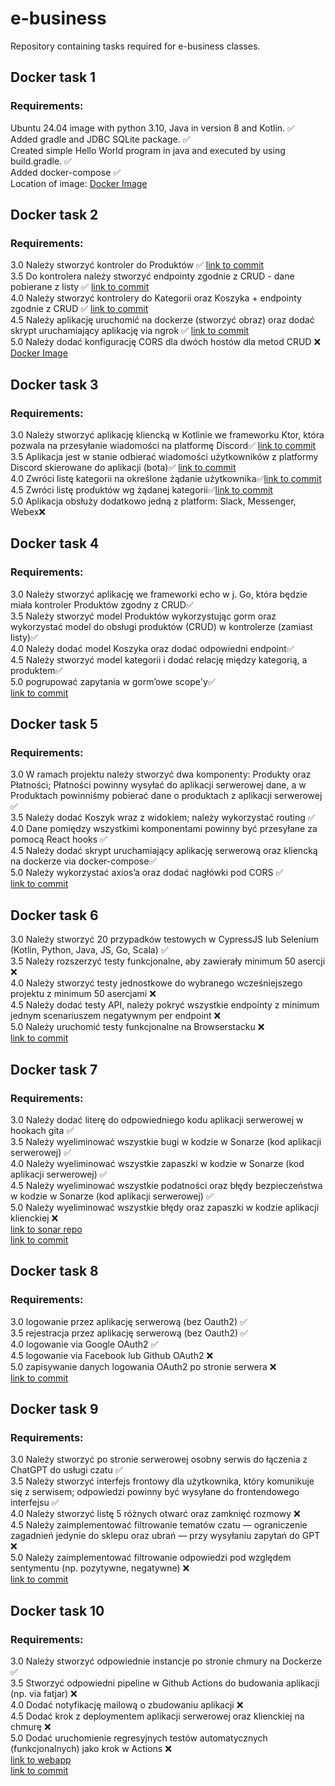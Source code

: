# e-business
Repository containing tasks required for e-business classes.

## Docker task 1
### Requirements:
Ubuntu 24.04 image with python 3.10, Java in version 8 and Kotlin. ✅<br/>
Added gradle and JDBC SQLite package. ✅<br/>
Created simple Hello World program in java and executed by using build.gradle. ✅<br/>
Added docker-compose ✅<br/>
Location of image:
[Docker Image](https://hub.docker.com/r/pandoraproject/e-business)<br/>

## Docker task 2
### Requirements:
3.0 Należy stworzyć kontroler do Produktów ✅ [link to commit](https://github.com/Pandora-Project/e-business/commit/b2e689bfa148baeec9d0ac839a2044a31f4cc10c) <br/>
3.5 Do kontrolera należy stworzyć endpointy zgodnie z CRUD - dane
pobierane z listy ✅ [link to commit](https://github.com/Pandora-Project/e-business/commit/b2e689bfa148baeec9d0ac839a2044a31f4cc10c) <br/>
4.0 Należy stworzyć kontrolery do Kategorii oraz Koszyka + endpointy
zgodnie z CRUD ✅ [link to commit](https://github.com/Pandora-Project/e-business/commit/7adf1ef989288b8467f8a8da594271885ac96637) <br/>
4.5 Należy aplikację uruchomić na dockerze (stworzyć obraz) oraz dodać
skrypt uruchamiający aplikację via ngrok ✅ [link to commit](https://github.com/Pandora-Project/e-business/commit/5d82f2fbd6d1fff34bf37f5d9f91923b71864b31) <br/>
5.0 Należy dodać konfigurację CORS dla dwóch hostów dla metod CRUD ❌ <br/>
[Docker Image](https://hub.docker.com/repository/docker/pandoraproject/scala-crud/general)<br/>

## Docker task 3
### Requirements:
3.0 Należy stworzyć aplikację kliencką w Kotlinie we frameworku Ktor,
która pozwala na przesyłanie wiadomości na platformę Discord✅ [link to commit](https://github.com/Pandora-Project/e-business/commit/fbac22d4dfe92683b1e6492eeb34c475aab864c4)<br/>
3.5 Aplikacja jest w stanie odbierać wiadomości użytkowników z
platformy Discord skierowane do aplikacji (bota)✅ [link to commit](https://github.com/Pandora-Project/e-business/commit/fbac22d4dfe92683b1e6492eeb34c475aab864c4)<br/>
4.0 Zwróci listę kategorii na określone żądanie użytkownika✅[link to commit](https://github.com/Pandora-Project/e-business/commit/6a42513d11c85a82ab87c34f2c1183093602a380)<br/>
4.5 Zwróci listę produktów wg żądanej kategorii✅[link to commit](https://github.com/Pandora-Project/e-business/commit/6a42513d11c85a82ab87c34f2c1183093602a380)<br/>
5.0 Aplikacja obsłuży dodatkowo jedną z platform: Slack, Messenger,<br/>
Webex❌<br/>

## Docker task 4
### Requirements:
3.0 Należy stworzyć aplikację we frameworki echo w j. Go, która będzie
miała kontroler Produktów zgodny z CRUD✅<br/>
3.5 Należy stworzyć model Produktów wykorzystując gorm oraz
wykorzystać model do obsługi produktów (CRUD) w kontrolerze (zamiast
listy)✅<br/>
4.0 Należy dodać model Koszyka oraz dodać odpowiedni endpoint✅<br/>
4.5 Należy stworzyć model kategorii i dodać relację między kategorią,
a produktem✅<br/>
5.0 pogrupować zapytania w gorm’owe scope'y✅<br/>
[link to commit](https://github.com/Pandora-Project/e-business/commit/36cc40a43fb0875538727a74edd681f858cf850d)

## Docker task 5
### Requirements:
3.0 W ramach projektu należy stworzyć dwa komponenty: Produkty oraz
Płatności; Płatności powinny wysyłać do aplikacji serwerowej dane, a w
Produktach powinniśmy pobierać dane o produktach z aplikacji
serwerowej ✅<br/>
3.5 Należy dodać Koszyk wraz z widokiem; należy wykorzystać routing ✅<br/>
4.0 Dane pomiędzy wszystkimi komponentami powinny być przesyłane za
pomocą React hooks ✅<br/>
4.5 Należy dodać skrypt uruchamiający aplikację serwerową oraz
kliencką na dockerze via docker-compose✅<br/>
5.0 Należy wykorzystać axios’a oraz dodać nagłówki pod CORS ✅<br/>
[link to commit](https://github.com/Pandora-Project/e-business/commit/090e5de4d02b8bd97cec63e206e1695723cf2033)<br/>

## Docker task 6
3.0 Należy stworzyć 20 przypadków testowych w CypressJS lub Selenium
(Kotlin, Python, Java, JS, Go, Scala)  ✅<br/>
3.5 Należy rozszerzyć testy funkcjonalne, aby zawierały minimum 50
asercji  ❌<br/>
4.0 Należy stworzyć testy jednostkowe do wybranego wcześniejszego
projektu z minimum 50 asercjami ❌<br/>
4.5 Należy dodać testy API, należy pokryć wszystkie endpointy z
minimum jednym scenariuszem negatywnym per endpoint ❌<br/>
5.0 Należy uruchomić testy funkcjonalne na Browserstacku ❌<br/>
[link to commit](https://github.com/Pandora-Project/e-business/commit/0c7d91bd56debbee8dffff9298121ac3ffc62138)<br/>

## Docker task 7
### Requirements:
3.0 Należy dodać literę do odpowiedniego kodu aplikacji serwerowej w hookach gita ✅<br/>
3.5 Należy wyeliminować wszystkie bugi w kodzie w Sonarze (kod aplikacji serwerowej) ✅<br/>
4.0 Należy wyeliminować wszystkie zapaszki w kodzie w Sonarze (kod aplikacji serwerowej) ✅<br/>
4.5 Należy wyeliminować wszystkie podatności oraz błędy bezpieczeństwa w kodzie w Sonarze (kod aplikacji serwerowej) ✅<br/>
5.0 Należy wyeliminować wszystkie błędy oraz zapaszki w kodzie aplikacji klienckiej ❌<br/>
[link to sonar repo](https://github.com/Pandora-Project/Go-backend)<br/>
[link to commit](https://github.com/Pandora-Project/e-business/commit/3a36ab61e8774e914e0eb7fa6ae09c2f7be9a35b)<br/>

## Docker task 8
### Requirements:
3.0 logowanie przez aplikację serwerową (bez Oauth2) ✅<br/>
3.5 rejestracja przez aplikację serwerową (bez Oauth2) ✅<br/>
4.0 logowanie via Google OAuth2 ✅<br/>
4.5 logowanie via Facebook lub Github OAuth2 ❌<br/>
5.0 zapisywanie danych logowania OAuth2 po stronie serwera ❌<br/>
[link to commit](https://github.com/Pandora-Project/e-business/commit/0c7d91bd56debbee8dffff9298121ac3ffc62138)<br/>

## Docker task 9
### Requirements:
3.0 Należy stworzyć po stronie serwerowej osobny serwis do łączenia z ChatGPT do usługi czatu ✅<br/>
3.5 Należy stworzyć interfejs frontowy dla użytkownika, który komunikuje się z serwisem; odpowiedzi powinny być wysyłane do frontendowego interfejsu ✅<br/>
4.0 Należy stworzyć listę 5 różnych otwarć oraz zamknięć rozmowy ❌<br/>
4.5 Należy zaimplementować filtrowanie tematów czatu — ograniczenie zagadnień jedynie do sklepu oraz ubrań — przy wysyłaniu zapytań do GPT ❌<br/>
5.0 Należy zaimplementować filtrowanie odpowiedzi pod względem sentymentu (np. pozytywne, negatywne) ❌<br/>
[link to commit](https://github.com/Pandora-Project/e-business/commit/f420b9f2b86b32433b34ceda74c3ebd439980b99)<br/>

## Docker task 10
### Requirements:
3.0 Należy stworzyć odpowiednie instancje po stronie chmury na Dockerze ✅ <br/>
3.5 Stworzyć odpowiedni pipeline w Github Actions do budowania aplikacji (np. via fatjar) ❌ <br/>
4.0 Dodać notyfikację mailową o zbudowaniu aplikacji ❌ <br/>
4.5 Dodać krok z deploymentem aplikacji serwerowej oraz klienckiej na chmurę ❌ <br/>
5.0 Dodać uruchomienie regresyjnych testów automatycznych (funkcjonalnych) jako krok w Actions ❌<br/>
[link to webapp](https://frontend-s78g.onrender.com/) <br/>
[link to commit](https://github.com/Pandora-Project/e-business/commit/d27f4063cd03ddce4d5ef40961c3e740798aee2f) <br/>
